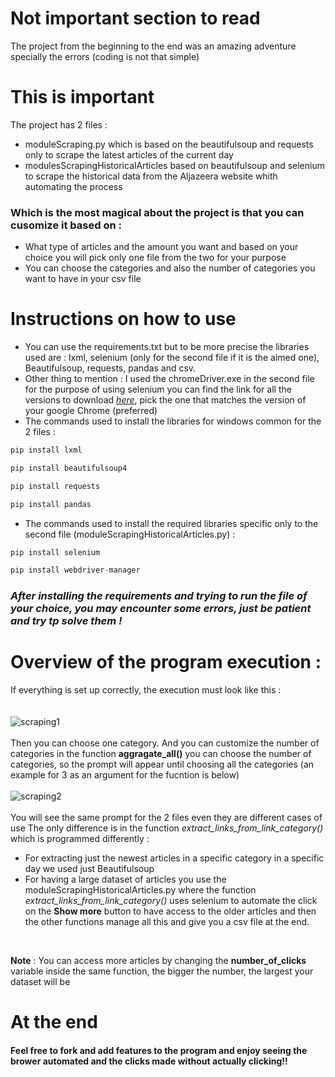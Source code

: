 # Not important section to read
The project from the beginning to the end was an amazing adventure specially the errors (coding is not that simple)
# This is important 
The project has 2 files : 
* moduleScraping.py which is based on the beautifulsoup and requests only to scrape the latest articles of the current day 
* modulesScrapingHistoricalArticles based on beautifulsoup and selenium to scrape the historical data from the Aljazeera website whith automating the process 

### Which is the most magical about the project is that you can cusomize it based on :
* What type of articles and the amount you want and based on your choice you will pick only one file from the two for your purpose 
* You can choose the categories and also the number of categories you want to have in your csv file 
# Instructions on how to use 
* You can use the requirements.txt but to be more precise the libraries used are : lxml, selenium (only for the second file if it is the aimed one), Beautifulsoup, requests, pandas and csv.
* Other thing to mention : I used the chromeDriver.exe in the second file for the purpose of using selenium you can find the link for all the versions to download [*here*](https://chromedriver.chromium.org/downloads), pick the one that matches the version of your google Chrome (preferred)
* The commands used to install the libraries for windows common for the 2 files :
```Python
pip install lxml
```
```Python
pip install beautifulsoup4
```
```Python
pip install requests
```
```Python
pip install pandas
```
* The commands used to install the required libraries specific only to the second file (moduleScrapingHistoricalArticles.py) :
```Python
pip install selenium
```
```Python
pip install webdriver-manager
```
### *After installing the requirements and trying to run the file of your choice, you may encounter some errors, just be patient and try tp solve them !*

# Overview of the program execution :
If everything is set up correctly, the execution must look like this :
<br>
<br>    
![scraping1](https://user-images.githubusercontent.com/76720983/207116178-34e1c54e-5c5c-45a1-a403-7a345cd5b65c.png)
<br />
<br>
Then you can choose one category. 
And you can customize the number of categories in the function **aggragate_all()** you can choose the number of categories, so the prompt will appear until choosing all the categories (an example for 3 as an argument for the fucntion is below)
<br/>
<br>
![scraping2](https://user-images.githubusercontent.com/76720983/207117254-e795ada4-190a-447e-8532-3e732bbc1bc3.png)
<br/>
<br/>
You will see the same prompt for the 2 files even they are different cases of use 
The only difference is in the function *extract_links_from_link_category()* which is programmed differently :
* For extracting just the newest articles in a specific category in a specific day we used just Beautifulsoup 
* For having a large dataset of articles you use the moduleScrapingHistoricalArticles.py where the function *extract_links_from_link_category()* uses selenium to automate the click on the **Show more** button to have access to the older articles and then the other functions manage all this and give you a csv file at the end.
<br>

**Note** : You can access more articles by changing the **number_of_clicks** variable inside the same function, the bigger the number, the largest your dataset will be

# At the end 
#### Feel free to fork and add features to the program and enjoy seeing the brower automated and the clicks made without actually clicking!!
